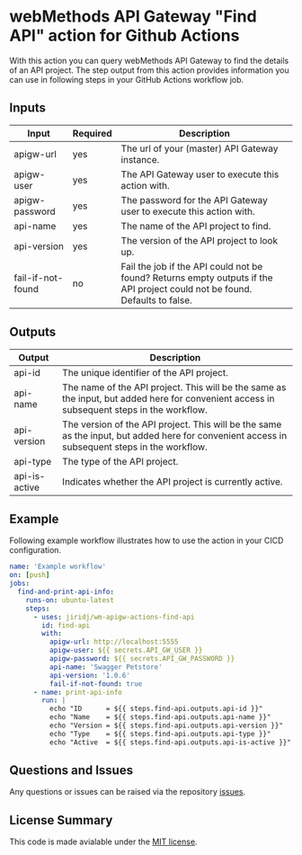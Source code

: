 # webMethods API Gateway "Find API" action for Github Actions

With this action you can query webMethods API Gateway to find the details of an API project. The step output from this action provides information you can use in following steps in your GitHub Actions workflow job.

## Inputs

|Input|Required|Description|
|-|-|-|
|apigw-url|yes|The url of your (master) API Gateway instance.|
|apigw-user|yes|The API Gateway user to execute this action with.|
|apigw-password|yes|The password for the API Gateway user to execute this action with.|
|api-name|yes|The name of the API project to find.|
|api-version|yes|The version of the API project to look up.| 
|fail-if-not-found|no|Fail the job if the API could not be found? Returns empty outputs if the API project could not be found. Defaults to false.|

## Outputs

|Output|Description|
|-|-|
|api-id|The unique identifier of the API project.|
|api-name|The name of the API project. This will be the same as the input, but added here for convenient access in subsequent steps in the workflow.|
|api-version|The version of the API project. This will be the same as the input, but added here for convenient access in subsequent steps in the workflow.|
|api-type|The type of the API project.|
|api-is-active|Indicates whether the API project is currently active.|

## Example

Following example workflow illustrates how to use the action in your CICD configuration.

``` yaml
name: 'Example workflow'
on: [push]
jobs:
  find-and-print-api-info:
    runs-on: ubuntu-latest
    steps: 
      - uses: jiridj/wm-apigw-actions-find-api
        id: find-api
        with: 
          apigw-url: http://localhost:5555
          apigw-user: ${{ secrets.API_GW_USER }}
          apigw-password: ${{ secrets.API_GW_PASSWORD }}
          api-name: 'Swagger Petstore'
          api-version: '1.0.6'
          fail-if-not-found: true
      - name: print-api-info
        run: |
          echo "ID      = ${{ steps.find-api.outputs.api-id }}"
          echo "Name    = ${{ steps.find-api.outputs.api-name }}"
          echo "Version = ${{ steps.find-api.outputs.api-version }}"
          echo "Type    = ${{ steps.find-api.outputs.api-type }}"
          echo "Active  = ${{ steps.find-api.outputs.api-is-active }}"
```

## Questions and Issues

Any questions or issues can be raised via the repository [issues](https://github.com/jiridj/wm-apigw-actions-find-api/issues).

## License Summary

This code is made avialable under the [MIT license](./LICENSE).